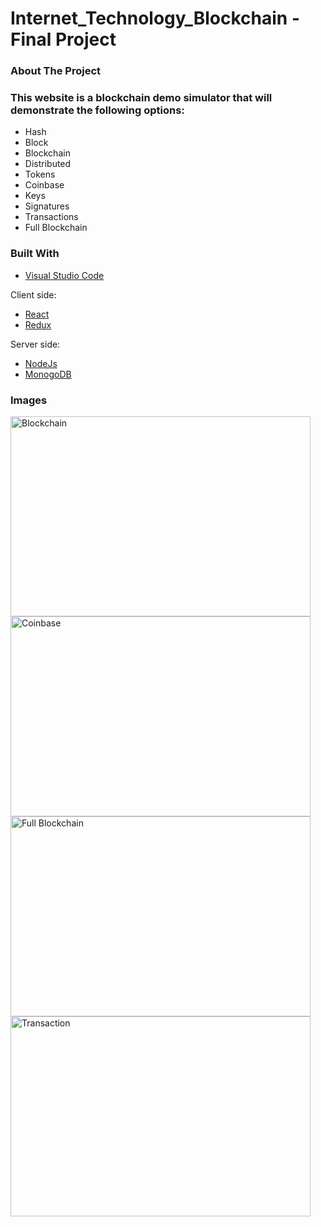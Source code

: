 # Internet_Technology_Blockchain - Final Project

### About The Project

<h3>This website is a blockchain demo simulator that will demonstrate the following options:</h3>
<ul>
    <li>Hash</li>
    <li>Block</li>
    <li>Blockchain</li>
    <li>Distributed</li>
    <li>Tokens</li>
    <li>Coinbase</li>
    <li>Keys</li>
    <li>Signatures</li>
    <li>Transactions</li>
    <li>Full Blockchain</li>
</ul>


### Built With

* [Visual Studio Code](https://code.visualstudio.com/)

Client side:
* [React](https://reactjs.org/)
* [Redux](https://redux.js.org/)

Server side:
* [NodeJs](https://nodejs.org/en/)
* [MonogoDB](https://www.mongodb.com/)

### Images

<img src="https://firebasestorage.googleapis.com/v0/b/run-tracker-app-74976.appspot.com/o/Blockchain.png?alt=media&token=f20cb632-8242-4345-87ac-3d9d8a286b8e" 
alt="Blockchain" height="320" width="480"/>
<img src="https://firebasestorage.googleapis.com/v0/b/run-tracker-app-74976.appspot.com/o/Coinbase.png?alt=media&token=3e95bd4f-210c-431d-a936-15e3a438816e" 
alt="Coinbase" height="320" width="480"/>
<img src="https://firebasestorage.googleapis.com/v0/b/run-tracker-app-74976.appspot.com/o/FullBlockchain.png?alt=media&token=0fbcdb07-8329-48ac-bfa2-012c7e3eea5c" 
alt="Full Blockchain" height="320" width="480"/>
<img src="https://firebasestorage.googleapis.com/v0/b/run-tracker-app-74976.appspot.com/o/Transaction.png?alt=media&token=43573e61-728e-432b-b631-733e5be1b312" 
alt="Transaction" height="320" width="480"/>
